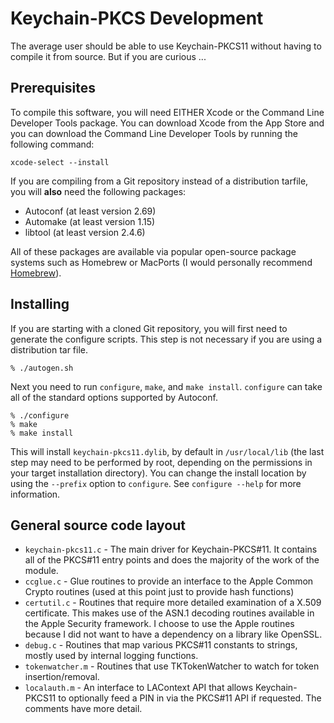# Keychain-PKCS Development

The average user should be able to use Keychain-PKCS11 without having
to compile it from source.  But if you are curious ...

## Prerequisites

To compile this software, you will need EITHER Xcode or the Command Line
Developer Tools package.  You can download Xcode from the App Store and you
can download the Command Line Developer Tools by running the following command:

```
xcode-select --install
```

If you are compiling from a Git repository instead of a distribution
tarfile, you will **also** need the following packages:

* Autoconf (at least version 2.69)
* Automake (at least version 1.15)
* libtool (at least version 2.4.6)

All of these packages are available via popular open-source
package systems such as Homebrew or MacPorts (I would personally
recommend [Homebrew](https://brew.sh/)).

## Installing

If you are starting with a cloned Git repository, you will first need to
generate the configure scripts.  This step is not necessary if you are
using a distribution tar file.

```
% ./autogen.sh
```

Next you need to run `configure`, `make`, and `make install`.  `configure`
can take all of the standard options supported by Autoconf.

```
% ./configure
% make
% make install
```

This will install `keychain-pkcs11.dylib`, by default in `/usr/local/lib`
(the last step may need to be performed by root, depending on the permissions
in your target installation directory). You
can change the install location by using the `--prefix` option to `configure`.
See `configure --help` for more information.

## General source code layout

- `keychain-pkcs11.c` - The main driver for Keychain-PKCS#11.  It contains all
  of the PKCS#11 entry points and does the majority of the work of the
  module.
- `ccglue.c` - Glue routines to provide an interface to the Apple Common
  Crypto routines (used at this point just to provide hash functions)
- `certutil.c` - Routines that require more detailed examination of
  a X.509 certificate.  This makes use of the ASN.1 decoding routines
  available in the Apple Security framework.  I choose to use the Apple
  routines because I did not want to have a dependency on a library
  like OpenSSL.
- `debug.c` - Routines that map various PKCS#11 constants to strings,
  mostly used by internal logging functions.
- `tokenwatcher.m` - Routines that use TKTokenWatcher to watch for token
  insertion/removal.
- `localauth.m` - An interface to LAContext API that allows Keychain-PKCS11
  to optionally feed a PIN in via the PKCS#11 API if requested.  The
  comments have more detail.
